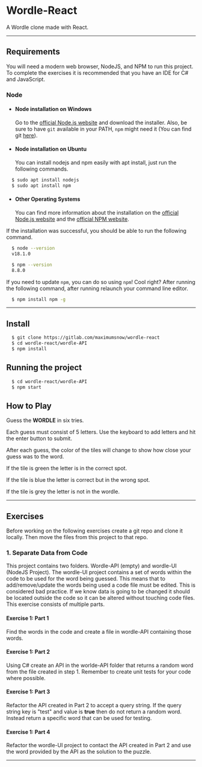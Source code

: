 # Wordle-React

A Wordle clone made with React.

---

## Requirements

You will need a modern web browser, NodeJS, and NPM to run this project.
To complete the exercises it is recommended that you have an IDE for C# and JavaScript.

### Node

- #### Node installation on Windows

   Go to the [official Node.js website](https://nodejs.org/) and download the installer.
Also, be sure to have `git` available in your PATH, `npm` might need it (You can find git [here](https://git-scm.com/)).

- #### Node installation on Ubuntu

  You can install nodejs and npm easily with apt install, just run the following commands.

```bash
  $ sudo apt install nodejs
  $ sudo apt install npm
```

- #### Other Operating Systems
  
  You can find more information about the installation on the [official Node.js website](https://nodejs.org/) and the [official NPM website](https://npmjs.org/).

If the installation was successful, you should be able to run the following command.

```bash
  $ node --version
  v18.1.0

  $ npm --version
  8.8.0
```

If you need to update `npm`, you can do so using `npm`! Cool right? After running the following command, after running relaunch your command line editor.

```bash
  $ npm install npm -g
```

---

## Install

```bash
  $ git clone https://gitlab.com/maximumsnow/wordle-react
  $ cd wordle-react/wordle-API
  $ npm install
```

## Running the project

```bash
  $ cd wordle-react/wordle-API
  $ npm start
```

## How to Play

Guess the **WORDLE** in six tries.

Each guess must consist of 5 letters. Use the keyboard to add letters and hit the enter button to submit.

After each guess, the color of the tiles will change to show how close your guess was to the word.

If the tile is green the letter is in the correct spot.

If the tile is blue the letter is correct but in the wrong spot.

If the tile is grey the letter is not in the wordle.

---

## Exercises

Before working on the following exercises create a git repo and clone it locally. Then move the files from this project to that repo.

### 1. Separate Data from Code

This project contains two folders. Wordle-API (empty) and wordle-UI (NodeJS Project).
The wordle-UI project contains a set of words within the code to be used for the word being guessed. This means that to add/remove/update the words being used a code file must be edited. This is considered bad practice. If we know data is going to be changed it should be located outside the code so it can be altered without touching code files. This exercise consists of multiple parts.

#### Exercise 1: Part 1

Find the words in the code and create a file in wordle-API containing those words.

#### Exercise 1: Part 2

Using C# create an API in the worlde-API folder that returns a random word from the file created in step 1. Remember to create unit tests for your code where possible.

#### Exercise 1: Part 3

Refactor the API created in Part 2 to accept a query string. If the query string key is "test" and value is **true** then do not return a random word. Instead return a specific word that can be used for testing.

#### Exercise 1: Part 4

Refactor the wordle-UI project to contact the API created in Part 2 and use the word provided by the API as the solution to the puzzle.

---

<!-- ### 2. End-to-End Test Automation

The value of test automation has been proven many times. However, automation requires known and expected outcomes. The randomness of the word to be guessed makes automation difficult. Sometimes to make automation easier a way to test the project needs to be programmatically added. This exercise consists of multiple parts.

Note: Exercise 1 should be completed first.

#### Exercise 2: Part 1

Refactor the project from exercise 1 to accept a URL Query String named test. When the query string test exists, the project should use the value of test for the word being guessed. This way test automation can specify a word to be used for testing

#### Exercise 2: Part 2

Using your preferred test automation framework, create end-to-end test automation for the project.

---

### 3. Containerization

Developers can create containers without Docker, but the platform makes it easier, simpler, and safer to build, deploy and manage containers. Docker is essentially a toolkit that enables developers to build, deploy, run, update, and stop containers using simple commands and work-saving automation through a single API.

In this exercise lets pretend you have released your wordle project and it's popularity has exploded. It has become so popular that your word randomizing API created in exercise 1 is dropping connections because it cannot handle all the traffic. To solve this issue you need to containerize your API so DevOps can run more than one instance of the API behind a load balancer.

#### Exercise 3: Part 1

Create a Dockerfile for the API created in Exercise 1. Build the docker container and run it. When completed all tests should pass.

#### Exercise 3: Part 2

Docker Compose provides a way to orchestrate multiple containers that work together.
Build the wordle-react Docker Image. Now that two docker images exist (one for the API and one for wordle) create a docker-compose file that will build and run both.

---

### 4. Enhancing the project

Rarely do we have an opportunity to write code that then does not have to be altered in some way later. New requirements are given or an issue is found. In this case we want to enhance the keypad of the wordle app.

#### Exercise 4: Part 1

Refactor the Keypad to match the layout of the letters on your keyboard.

#### Exercise 4: Part 2

Add the Enter and Backspace keys.

#### Exercise 4: Part 3

Refactor the Keypad to allow a user to click the keys of the keypad and have it work like the user pressed the key on the keyboard. -->

